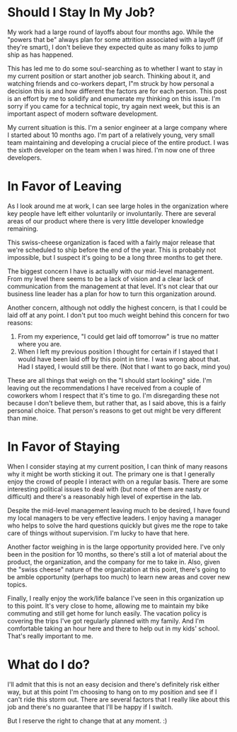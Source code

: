 # Should I Stay In My Job?

My work had a large round of layoffs about four months ago.  While the "powers
that be" always plan for some attrition associated with a layoff (if they're
smart), I don't believe they expected quite as many folks to jump ship as has
happened.

This has led me to do some soul-searching as to whether I want to stay in my
current position or start another job search.  Thinking about it, and watching
friends and co-workers depart, I"m struck by how personal a decision this is and
how different the factors are for each person.  This post is an effort by me to
solidify and enumerate my thinking on this issue.  I'm sorry if you came for a
technical topic, try again next week, but this is an important aspect of modern
software development.

My current situation is this.  I'm a senior engineer at a large company where I
started about 10 months ago.  I'm part of a relatively young, very small team
maintaining and developing a crucial piece of the entire product.  I was the
sixth developer on the team when I was hired.  I'm now one of three developers.

# In Favor of Leaving

As I look around me at work, I can see large holes in the organization where key
people have left either voluntarily or involuntarily.  There are several areas
of our product where there is very little developer knowledge remaining.

This swiss-cheese organization is faced with a fairly major release that we're
scheduled to ship before the end of the year.  This is probably not impossible,
but I suspect it's going to be a long three months to get there.

The biggest concern I have is actually with our mid-level management.  From my
level there seems to be a lack of vision and a clear lack of communication from
the management at that level.  It's not clear that our business line leader has
a plan for how to turn this organization around.

Another concern, although not oddly the highest concern, is that I could be laid
off at any point.  I don't put too much weight behind this concern for two
reasons:
1) From my experience, "I could get laid off tomorrow" is true no matter where you are.
2) When I left my previous position I thought for certain if I stayed that I
   would have been laid off by this point in time.  I was wrong about that.  Had
   I stayed, I would still be there. (Not that I want to go back, mind you)

These are all things that weigh on the "I should start looking" side.  I'm
leaving out the recommendations I have received from a couple of coworkers whom
I respect that it's time to go.  I'm disregarding these not because I don't
believe them, but rather that, as I said above, this is a fairly personal
choice.   That person's reasons to get out might be very different than mine.

# In Favor of Staying

When I consider staying at my current position, I can think of many reasons why
it might be worth sticking it out.  The primary one is that I generally enjoy
the crowd of people I interact with on a regular basis.  There are some
interesting political issues to deal with (but none of them are nasty or difficult)
and there's a reasonably high level of expertise in the lab.

Despite the mid-level management leaving much to be desired, I have found my
local managers to be very effective leaders.  I enjoy having a manager who
helps to solve the hard questions quickly but gives me the rope to take care of
things without supervision.   I'm lucky to have that here.

Another factor weighing in is the large opportunity provided here.  I've only
been in the position for 10 months, so there's still a lot of material about the
product, the organization, and the company for me to take in.  Also, given the
"swiss cheese" nature of the organization at this point, there's going to be
amble opportunity (perhaps too much) to learn new areas and cover new topics.

Finally, I really enjoy the work/life balance I've seen in this organization up
to this point.  It's very close to home, allowing me to maintain my bike
commuting and still get home for lunch easily.  The vacation policy is covering
the trips I've got regularly planned with my family.  And I'm comfortable taking
an hour here and there to help out in my kids' school.  That's really important
to me.

# What do I do?

I'll admit that this is not an easy decision and there's definitely risk either
way, but at this point I'm choosing to hang on to my position and see if I can't
ride this storm out. There are several factors that I really like about this
job and there's no guarantee that I'll be happy if I switch.

But I reserve the right to change that at any moment. :)
